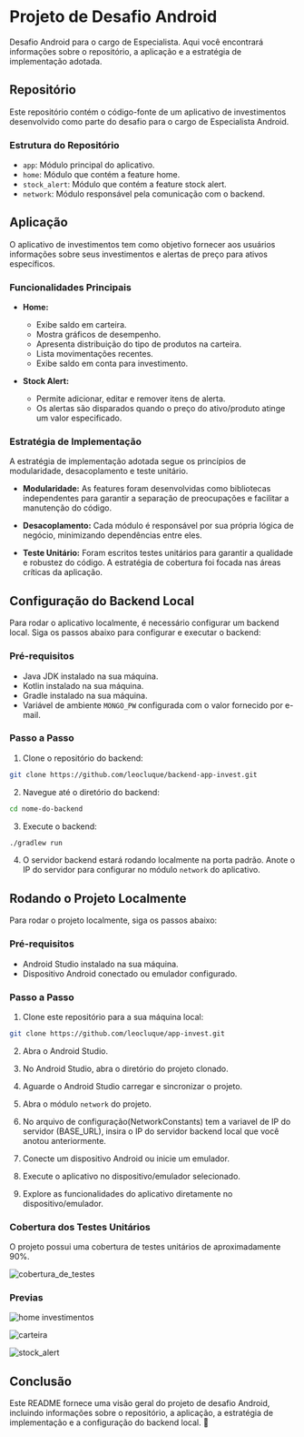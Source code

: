 #  Projeto de Desafio Android

Desafio Android para o cargo de Especialista. Aqui você encontrará informações sobre o repositório, a aplicação e a estratégia de implementação adotada.

## Repositório

Este repositório contém o código-fonte de um aplicativo de investimentos desenvolvido como parte do desafio para o cargo de Especialista Android.

### Estrutura do Repositório

- `app`: Módulo principal do aplicativo.
- `home`: Módulo que contém a feature home.
- `stock_alert`: Módulo que contém a feature stock alert.
- `network`: Módulo responsável pela comunicação com o backend.

## Aplicação

O aplicativo de investimentos tem como objetivo fornecer aos usuários informações sobre seus investimentos e alertas de preço para ativos específicos.

### Funcionalidades Principais

- **Home:**
    - Exibe saldo em carteira.
    - Mostra gráficos de desempenho.
    - Apresenta distribuição do tipo de produtos na carteira.
    - Lista movimentações recentes.
    - Exibe saldo em conta para investimento.

- **Stock Alert:**
    - Permite adicionar, editar e remover itens de alerta.
    - Os alertas são disparados quando o preço do ativo/produto atinge um valor especificado.

### Estratégia de Implementação

A estratégia de implementação adotada segue os princípios de modularidade, desacoplamento e teste unitário.

- **Modularidade:** As features foram desenvolvidas como bibliotecas independentes para garantir a separação de preocupações e facilitar a manutenção do código.

- **Desacoplamento:** Cada módulo é responsável por sua própria lógica de negócio, minimizando dependências entre eles.

- **Teste Unitário:** Foram escritos testes unitários para garantir a qualidade e robustez do código. A estratégia de cobertura foi focada nas áreas críticas da aplicação.

## Configuração do Backend Local

Para rodar o aplicativo localmente, é necessário configurar um backend local. Siga os passos abaixo para configurar e executar o backend:

### Pré-requisitos

- Java JDK instalado na sua máquina.
- Kotlin instalado na sua máquina.
- Gradle instalado na sua máquina.
- Variável de ambiente `MONGO_PW` configurada com o valor fornecido por e-mail.

### Passo a Passo

1. Clone o repositório do backend:

```bash
git clone https://github.com/leocluque/backend-app-invest.git
```

2. Navegue até o diretório do backend:

```bash
cd nome-do-backend
```

3. Execute o backend:

```bash
./gradlew run
```

4. O servidor backend estará rodando localmente na porta padrão. Anote o IP do servidor para configurar no módulo `network` do aplicativo.

## Rodando o Projeto Localmente

Para rodar o projeto localmente, siga os passos abaixo:

### Pré-requisitos

- Android Studio instalado na sua máquina.
- Dispositivo Android conectado ou emulador configurado.

### Passo a Passo

1. Clone este repositório para a sua máquina local:

```bash
git clone https://github.com/leocluque/app-invest.git
```

2. Abra o Android Studio.

3. No Android Studio, abra o diretório do projeto clonado.

4. Aguarde o Android Studio carregar e sincronizar o projeto.

5. Abra o módulo `network` do projeto.

6. No arquivo de configuração(NetworkConstants) tem a variavel de IP do servidor (BASE_URL), insira o IP do servidor backend local que você anotou anteriormente.

7. Conecte um dispositivo Android ou inicie um emulador.

8. Execute o aplicativo no dispositivo/emulador selecionado.

9. Explore as funcionalidades do aplicativo diretamente no dispositivo/emulador.

### Cobertura dos Testes Unitários

O projeto possui uma cobertura de testes unitários de aproximadamente 90%.

![cobertura_de_testes](imagens/cobertura_de_testes.png)


### Previas

![home investimentos](imagens/home_invest.png)

![carteira](imagens/carteira.png)

![stock_alert](imagens/stock_alert.png)


## Conclusão

Este README fornece uma visão geral do projeto de desafio Android, incluindo informações sobre o repositório, a aplicação, a estratégia de implementação e a configuração do backend local. 🚀
